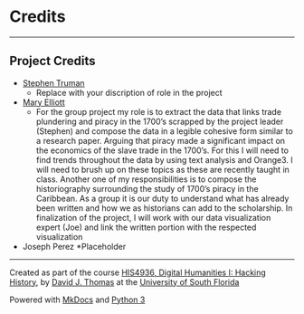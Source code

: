 # Credits

---

## Project Credits

* [Stephen Truman](mailto:s.tru989@gmail.com)
   * Replace with your discription of role in the project
* [Mary Elliott](mailto:marye1@mail.usf.edu)
   *  For the group project my role is to extract the data that links trade plundering and piracy in the 1700’s scrapped by the project leader (Stephen) and compose the data in a legible cohesive form similar to a research paper. Arguing that piracy made a significant impact on the economics of the slave trade in the 1700’s. For this I will need to find trends throughout the data by using text analysis and Orange3. I will need to brush up on these topics as these are recently taught in class. Another one of my responsibilities is to compose the historiography surrounding the study of 1700’s piracy in the Caribbean. As a group it is our duty to understand what has already been written and how we as historians can add to the scholarship.  In finalization of the project, I will work with our data visualization expert (Joe) and link the written portion with the respected visualization
* Joseph Perez
   *Placeholder

---

Created as part of the course [HIS4936, Digital Humanities I: Hacking History](https://theportus.github.io/hacking-historical-texts), by [David J. Thomas](https://github.com/thePortus) at the [University of South Florida](https://www.usf.edu)

Powered with [MkDocs](https://mkdocs.org) and [Python 3](https://python.org)

